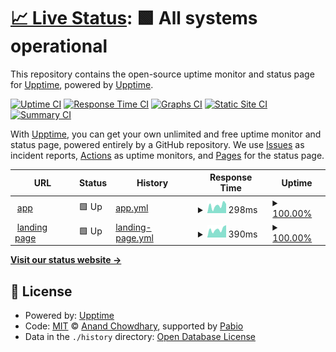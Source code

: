 # [📈 Live Status](https://upptime.github.io/upptime): <!--live status--> **🟩 All systems operational**

This repository contains the open-source uptime monitor and status page for [Upptime](https://upptime.js.org), powered by [Upptime](https://github.com/upptime/upptime).

[![Uptime CI](https://github.com/xceedcore/upptime/workflows/Uptime%20CI/badge.svg)](https://github.com/xceedcore/upptime/actions?query=workflow%3A%22Uptime+CI%22)
[![Response Time CI](https://github.com/xceedcore/upptime/workflows/Response%20Time%20CI/badge.svg)](https://github.com/xceedcore/upptime/actions?query=workflow%3A%22Response+Time+CI%22)
[![Graphs CI](https://github.com/xceedcore/upptime/workflows/Graphs%20CI/badge.svg)](https://github.com/xceedcore/upptime/actions?query=workflow%3A%22Graphs+CI%22)
[![Static Site CI](https://github.com/xceedcore/upptime/workflows/Static%20Site%20CI/badge.svg)](https://github.com/xceedcore/upptime/actions?query=workflow%3A%22Static+Site+CI%22)
[![Summary CI](https://github.com/xceedcore/upptime/workflows/Summary%20CI/badge.svg)](https://github.com/xceedcore/upptime/actions?query=workflow%3A%22Summary+CI%22)

With [Upptime](https://upptime.js.org), you can get your own unlimited and free uptime monitor and status page, powered entirely by a GitHub repository. We use [Issues](https://github.com/upptime/upptime/issues) as incident reports, [Actions](https://github.com/xceedcore/upptime/actions) as uptime monitors, and [Pages](https://upptime.github.io/upptime) for the status page.

<!--start: status pages-->
<!-- This summary is generated by Upptime (https://github.com/upptime/upptime) -->
<!-- Do not edit this manually, your changes will be overwritten -->
<!-- prettier-ignore -->
| URL | Status | History | Response Time | Uptime |
| --- | ------ | ------- | ------------- | ------ |
| <img alt="" src="https://icons.duckduckgo.com/ip3/app.xceedcore.com.ico" height="13"> [app](https://app.xceedcore.com) | 🟩 Up | [app.yml](https://github.com/xceedcore/upptime/commits/HEAD/history/app.yml) | <details><summary><img alt="Response time graph" src="./graphs/app/response-time-week.png" height="20"> 298ms</summary><br><a href="https://xceedcore.github.io/upptime/history/app"><img alt="Response time 274" src="https://img.shields.io/endpoint?url=https%3A%2F%2Fraw.githubusercontent.com%2Fxceedcore%2Fupptime%2FHEAD%2Fapi%2Fapp%2Fresponse-time.json"></a><br><a href="https://xceedcore.github.io/upptime/history/app"><img alt="24-hour response time 360" src="https://img.shields.io/endpoint?url=https%3A%2F%2Fraw.githubusercontent.com%2Fxceedcore%2Fupptime%2FHEAD%2Fapi%2Fapp%2Fresponse-time-day.json"></a><br><a href="https://xceedcore.github.io/upptime/history/app"><img alt="7-day response time 298" src="https://img.shields.io/endpoint?url=https%3A%2F%2Fraw.githubusercontent.com%2Fxceedcore%2Fupptime%2FHEAD%2Fapi%2Fapp%2Fresponse-time-week.json"></a><br><a href="https://xceedcore.github.io/upptime/history/app"><img alt="30-day response time 252" src="https://img.shields.io/endpoint?url=https%3A%2F%2Fraw.githubusercontent.com%2Fxceedcore%2Fupptime%2FHEAD%2Fapi%2Fapp%2Fresponse-time-month.json"></a><br><a href="https://xceedcore.github.io/upptime/history/app"><img alt="1-year response time 274" src="https://img.shields.io/endpoint?url=https%3A%2F%2Fraw.githubusercontent.com%2Fxceedcore%2Fupptime%2FHEAD%2Fapi%2Fapp%2Fresponse-time-year.json"></a></details> | <details><summary><a href="https://xceedcore.github.io/upptime/history/app">100.00%</a></summary><a href="https://xceedcore.github.io/upptime/history/app"><img alt="All-time uptime 100.00%" src="https://img.shields.io/endpoint?url=https%3A%2F%2Fraw.githubusercontent.com%2Fxceedcore%2Fupptime%2FHEAD%2Fapi%2Fapp%2Fuptime.json"></a><br><a href="https://xceedcore.github.io/upptime/history/app"><img alt="24-hour uptime 100.00%" src="https://img.shields.io/endpoint?url=https%3A%2F%2Fraw.githubusercontent.com%2Fxceedcore%2Fupptime%2FHEAD%2Fapi%2Fapp%2Fuptime-day.json"></a><br><a href="https://xceedcore.github.io/upptime/history/app"><img alt="7-day uptime 100.00%" src="https://img.shields.io/endpoint?url=https%3A%2F%2Fraw.githubusercontent.com%2Fxceedcore%2Fupptime%2FHEAD%2Fapi%2Fapp%2Fuptime-week.json"></a><br><a href="https://xceedcore.github.io/upptime/history/app"><img alt="30-day uptime 100.00%" src="https://img.shields.io/endpoint?url=https%3A%2F%2Fraw.githubusercontent.com%2Fxceedcore%2Fupptime%2FHEAD%2Fapi%2Fapp%2Fuptime-month.json"></a><br><a href="https://xceedcore.github.io/upptime/history/app"><img alt="1-year uptime 100.00%" src="https://img.shields.io/endpoint?url=https%3A%2F%2Fraw.githubusercontent.com%2Fxceedcore%2Fupptime%2FHEAD%2Fapi%2Fapp%2Fuptime-year.json"></a></details>
| <img alt="" src="https://icons.duckduckgo.com/ip3/shop.xceedcore.com.ico" height="13"> [landing page](https://shop.xceedcore.com/) | 🟩 Up | [landing-page.yml](https://github.com/xceedcore/upptime/commits/HEAD/history/landing-page.yml) | <details><summary><img alt="Response time graph" src="./graphs/landing-page/response-time-week.png" height="20"> 390ms</summary><br><a href="https://xceedcore.github.io/upptime/history/landing-page"><img alt="Response time 343" src="https://img.shields.io/endpoint?url=https%3A%2F%2Fraw.githubusercontent.com%2Fxceedcore%2Fupptime%2FHEAD%2Fapi%2Flanding-page%2Fresponse-time.json"></a><br><a href="https://xceedcore.github.io/upptime/history/landing-page"><img alt="24-hour response time 588" src="https://img.shields.io/endpoint?url=https%3A%2F%2Fraw.githubusercontent.com%2Fxceedcore%2Fupptime%2FHEAD%2Fapi%2Flanding-page%2Fresponse-time-day.json"></a><br><a href="https://xceedcore.github.io/upptime/history/landing-page"><img alt="7-day response time 390" src="https://img.shields.io/endpoint?url=https%3A%2F%2Fraw.githubusercontent.com%2Fxceedcore%2Fupptime%2FHEAD%2Fapi%2Flanding-page%2Fresponse-time-week.json"></a><br><a href="https://xceedcore.github.io/upptime/history/landing-page"><img alt="30-day response time 312" src="https://img.shields.io/endpoint?url=https%3A%2F%2Fraw.githubusercontent.com%2Fxceedcore%2Fupptime%2FHEAD%2Fapi%2Flanding-page%2Fresponse-time-month.json"></a><br><a href="https://xceedcore.github.io/upptime/history/landing-page"><img alt="1-year response time 343" src="https://img.shields.io/endpoint?url=https%3A%2F%2Fraw.githubusercontent.com%2Fxceedcore%2Fupptime%2FHEAD%2Fapi%2Flanding-page%2Fresponse-time-year.json"></a></details> | <details><summary><a href="https://xceedcore.github.io/upptime/history/landing-page">100.00%</a></summary><a href="https://xceedcore.github.io/upptime/history/landing-page"><img alt="All-time uptime 100.00%" src="https://img.shields.io/endpoint?url=https%3A%2F%2Fraw.githubusercontent.com%2Fxceedcore%2Fupptime%2FHEAD%2Fapi%2Flanding-page%2Fuptime.json"></a><br><a href="https://xceedcore.github.io/upptime/history/landing-page"><img alt="24-hour uptime 100.00%" src="https://img.shields.io/endpoint?url=https%3A%2F%2Fraw.githubusercontent.com%2Fxceedcore%2Fupptime%2FHEAD%2Fapi%2Flanding-page%2Fuptime-day.json"></a><br><a href="https://xceedcore.github.io/upptime/history/landing-page"><img alt="7-day uptime 100.00%" src="https://img.shields.io/endpoint?url=https%3A%2F%2Fraw.githubusercontent.com%2Fxceedcore%2Fupptime%2FHEAD%2Fapi%2Flanding-page%2Fuptime-week.json"></a><br><a href="https://xceedcore.github.io/upptime/history/landing-page"><img alt="30-day uptime 100.00%" src="https://img.shields.io/endpoint?url=https%3A%2F%2Fraw.githubusercontent.com%2Fxceedcore%2Fupptime%2FHEAD%2Fapi%2Flanding-page%2Fuptime-month.json"></a><br><a href="https://xceedcore.github.io/upptime/history/landing-page"><img alt="1-year uptime 100.00%" src="https://img.shields.io/endpoint?url=https%3A%2F%2Fraw.githubusercontent.com%2Fxceedcore%2Fupptime%2FHEAD%2Fapi%2Flanding-page%2Fuptime-year.json"></a></details>

<!--end: status pages-->

[**Visit our status website →**](https://upptime.github.io/upptime)

## 📄 License

- Powered by: [Upptime](https://github.com/upptime/upptime)
- Code: [MIT](./LICENSE) © [Anand Chowdhary](https://anandchowdhary.com), supported by [Pabio](https://pabio.com)
- Data in the `./history` directory: [Open Database License](https://opendatacommons.org/licenses/odbl/1-0/)
